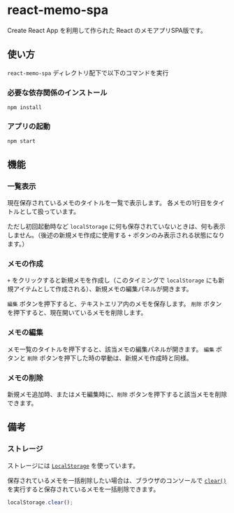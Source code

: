 # react-memo-spa
Create React App を利用して作られた React のメモアプリSPA版です。

## 使い方
`react-memo-spa` ディレクトリ配下で以下のコマンドを実行

### 必要な依存関係のインストール
```
npm install
```

### アプリの起動
```
npm start
```

## 機能
### 一覧表示
現在保存されているメモのタイトルを一覧で表示します。
各メモの1行目をタイトルとして扱っています。

ただし初回起動時など `localStorage` に何も保存されていないときは、何も表示しません。（後述の新規メモ作成に使用する `+` ボタンのみ表示される状態になります。）

### メモの作成
`+` をクリックすると新規メモを作成し（このタイミングで `localStorage` にも新規アイテムとして作成される）、新規メモの編集パネルが開きます。

`編集` ボタンを押下すると、テキストエリア内のメモを保存します。
`削除` ボタンを押下すると、現在開いているメモを削除します。

### メモの編集
メモ一覧のタイトルを押下すると、該当メモの編集パネルが開きます。
`編集` ボタンと `削除` ボタンを押下した時の挙動は、新規メモ作成時と同様。

### メモの削除
新規メモ追加時、またはメモ編集時に、`削除` ボタンを押下すると該当メモを削除できます。

## 備考
### ストレージ
ストレージには [`LocalStorage`](https://developer.mozilla.org/ja/docs/Web/API/Window/localStorage) を使っています。

保存されているメモを一括削除したい場合は、ブラウザのコンソールで [`clear()`](https://developer.mozilla.org/ja/docs/Web/API/Storage/clear) を実行すると保存されているメモを一括削除できます。
```javascript
localStorage.clear();
```
